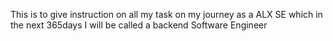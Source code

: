 This is to give instruction on all my task on my journey as a ALX SE which in the next 365days I will be called a backend Software Engineer
